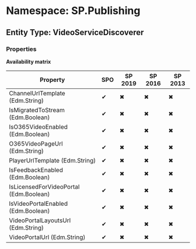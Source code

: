 # Namespace: SP.Publishing
## Entity Type: VideoServiceDiscoverer

### Properties

**Availability matrix**

Property | SPO | SP 2019 | SP 2016 | SP 2013
----------|-----|---------|---------|--------
ChannelUrlTemplate (Edm.String) | ✔ | ✖ | ✖ | ✖
IsMigratedToStream (Edm.Boolean) | ✔ | ✖ | ✖ | ✖
IsO365VideoEnabled (Edm.Boolean) | ✔ | ✖ | ✖ | ✖
O365VideoPageUrl (Edm.String) | ✔ | ✖ | ✖ | ✖
PlayerUrlTemplate (Edm.String) | ✔ | ✖ | ✖ | ✖
IsFeedbackEnabled (Edm.Boolean) | ✔ | ✖ | ✖ | ✖
IsLicensedForVideoPortal (Edm.Boolean) | ✔ | ✖ | ✖ | ✖
IsVideoPortalEnabled (Edm.Boolean) | ✔ | ✖ | ✖ | ✖
VideoPortalLayoutsUrl (Edm.String) | ✔ | ✖ | ✖ | ✖
VideoPortalUrl (Edm.String) | ✔ | ✖ | ✖ | ✖

